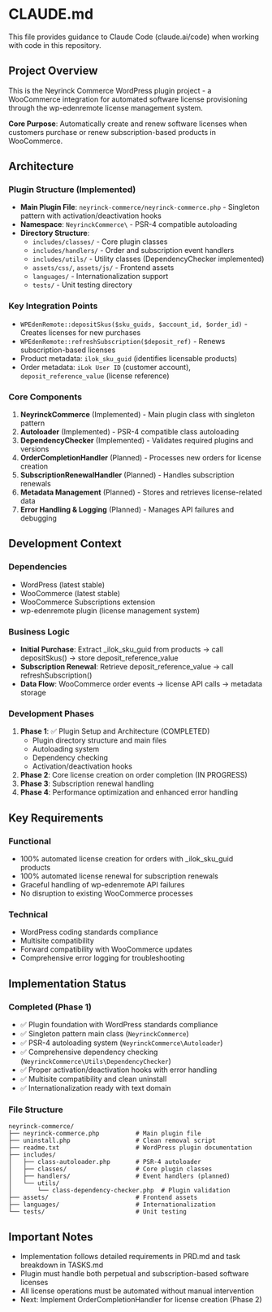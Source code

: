 # CLAUDE.md

This file provides guidance to Claude Code (claude.ai/code) when working with code in this repository.

## Project Overview

This is the Neyrinck Commerce WordPress plugin project - a WooCommerce integration for automated software license provisioning through the wp-edenremote license management system.

**Core Purpose**: Automatically create and renew software licenses when customers purchase or renew subscription-based products in WooCommerce.

## Architecture

### Plugin Structure (Implemented)
- **Main Plugin File**: `neyrinck-commerce/neyrinck-commerce.php` - Singleton pattern with activation/deactivation hooks
- **Namespace**: `NeyrinckCommerce\` - PSR-4 compatible autoloading
- **Directory Structure**:
  - `includes/classes/` - Core plugin classes
  - `includes/handlers/` - Order and subscription event handlers
  - `includes/utils/` - Utility classes (DependencyChecker implemented)
  - `assets/css/`, `assets/js/` - Frontend assets
  - `languages/` - Internationalization support
  - `tests/` - Unit testing directory

### Key Integration Points
- `WPEdenRemote::depositSkus($sku_guids, $account_id, $order_id)` - Creates licenses for new purchases
- `WPEdenRemote::refreshSubscription($deposit_ref)` - Renews subscription-based licenses
- Product metadata: `ilok_sku_guid` (identifies licensable products)
- Order metadata: `iLok User ID` (customer account), `deposit_reference_value` (license reference)

### Core Components
1. **NeyrinckCommerce** (Implemented) - Main plugin class with singleton pattern
2. **Autoloader** (Implemented) - PSR-4 compatible class autoloading
3. **DependencyChecker** (Implemented) - Validates required plugins and versions
4. **OrderCompletionHandler** (Planned) - Processes new orders for license creation
5. **SubscriptionRenewalHandler** (Planned) - Handles subscription renewals
6. **Metadata Management** (Planned) - Stores and retrieves license-related data
7. **Error Handling & Logging** (Planned) - Manages API failures and debugging

## Development Context

### Dependencies
- WordPress (latest stable)
- WooCommerce (latest stable)  
- WooCommerce Subscriptions extension
- wp-edenremote plugin (license management system)

### Business Logic
- **Initial Purchase**: Extract _ilok_sku_guid from products → call depositSkus() → store deposit_reference_value
- **Subscription Renewal**: Retrieve deposit_reference_value → call refreshSubscription()
- **Data Flow**: WooCommerce order events → license API calls → metadata storage

### Development Phases
1. **Phase 1**: ✅ Plugin Setup and Architecture (COMPLETED)
   - Plugin directory structure and main files
   - Autoloading system
   - Dependency checking
   - Activation/deactivation hooks
2. **Phase 2**: Core license creation on order completion (IN PROGRESS)
3. **Phase 3**: Subscription renewal handling  
4. **Phase 4**: Performance optimization and enhanced error handling

## Key Requirements

### Functional
- 100% automated license creation for orders with _ilok_sku_guid products
- 100% automated license renewal for subscription renewals
- Graceful handling of wp-edenremote API failures
- No disruption to existing WooCommerce processes

### Technical
- WordPress coding standards compliance
- Multisite compatibility
- Forward compatibility with WooCommerce updates
- Comprehensive error logging for troubleshooting

## Implementation Status

### Completed (Phase 1)
- ✅ Plugin foundation with WordPress standards compliance
- ✅ Singleton pattern main class (`NeyrinckCommerce`)
- ✅ PSR-4 autoloading system (`NeyrinckCommerce\Autoloader`)
- ✅ Comprehensive dependency checking (`NeyrinckCommerce\Utils\DependencyChecker`)
- ✅ Proper activation/deactivation hooks with error handling
- ✅ Multisite compatibility and clean uninstall
- ✅ Internationalization ready with text domain

### File Structure
```
neyrinck-commerce/
├── neyrinck-commerce.php          # Main plugin file
├── uninstall.php                  # Clean removal script
├── readme.txt                     # WordPress plugin documentation
├── includes/
│   ├── class-autoloader.php       # PSR-4 autoloader
│   ├── classes/                   # Core plugin classes
│   ├── handlers/                  # Event handlers (planned)
│   └── utils/
│       └── class-dependency-checker.php  # Plugin validation
├── assets/                        # Frontend assets
├── languages/                     # Internationalization
└── tests/                         # Unit testing
```

## Important Notes

- Implementation follows detailed requirements in PRD.md and task breakdown in TASKS.md
- Plugin must handle both perpetual and subscription-based software licenses
- All license operations must be automated without manual intervention
- Next: Implement OrderCompletionHandler for license creation (Phase 2)
